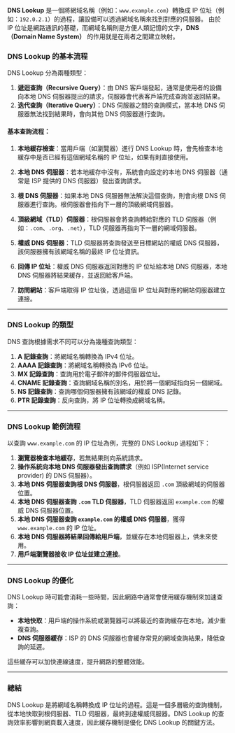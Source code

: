 **DNS Lookup** 是一個將網域名稱（例如：`www.example.com`）轉換成 IP 位址（例如：`192.0.2.1`）的過程，讓設備可以透過網域名稱來找到對應的伺服器。
由於 IP 位址是網路通訊的基礎，而網域名稱則是方便人類記憶的文字，**DNS（Domain Name System）** 的作用就是在兩者之間建立映射。

### DNS Lookup 的基本流程

DNS Lookup 分為兩種類型：

1. **遞迴查詢（Recursive Query）**：由 DNS 客戶端發起，通常是使用者的設備向本地 DNS 伺服器提出的請求，伺服器會代表客戶端完成查詢並返回結果。
2. **迭代查詢（Iterative Query）**：DNS 伺服器之間的查詢模式，當本地 DNS 伺服器無法找到結果時，會向其他 DNS 伺服器進行查詢。

#### 基本查詢流程：

1. **本地緩存檢查**：當用戶端（如瀏覽器）進行 DNS Lookup 時，會先檢查本地緩存中是否已經有這個網域名稱的 IP 位址，如果有則直接使用。
    
2. **本地 DNS 伺服器**：若本地緩存中沒有，系統會向設定的本地 DNS 伺服器（通常是 ISP 提供的 DNS 伺服器）發出查詢請求。
    
3. **根 DNS 伺服器**：如果本地 DNS 伺服器無法解決這個查詢，則會向根 DNS 伺服器進行查詢。根伺服器會指向下一層的頂級網域伺服器。
    
4. **頂級網域（TLD）伺服器**：根伺服器會將查詢轉給對應的 TLD 伺服器（例如：`.com`、`.org`、`.net`），TLD 伺服器再指向下一層的網域伺服器。
    
5. **權威 DNS 伺服器**：TLD 伺服器將查詢發送至目標網站的權威 DNS 伺服器，該伺服器擁有該網域名稱的最終 IP 位址資訊。
    
6. **回傳 IP 位址**：權威 DNS 伺服器返回對應的 IP 位址給本地 DNS 伺服器，本地 DNS 伺服器將結果緩存，並返回給客戶端。
    
7. **訪問網站**：客戶端取得 IP 位址後，透過這個 IP 位址與對應的網站伺服器建立連接。
    

---

### DNS Lookup 的類型

DNS 查詢根據需求不同可以分為幾種查詢類型：

1. **A 記錄查詢**：將網域名稱轉換為 IPv4 位址。
2. **AAAA 記錄查詢**：將網域名稱轉換為 IPv6 位址。
3. **MX 記錄查詢**：查詢用於電子郵件的郵件伺服器位址。
4. **CNAME 記錄查詢**：查詢網域名稱的別名，用於將一個網域指向另一個網域。
5. **NS 記錄查詢**：查詢哪個伺服器擁有該網域的權威 DNS 記錄。
6. **PTR 記錄查詢**：反向查詢，將 IP 位址轉換成網域名稱。

---

### DNS Lookup 範例流程

以查詢 `www.example.com` 的 IP 位址為例，完整的 DNS Lookup 過程如下：

1. **瀏覽器檢查本地緩存**，若無結果則向系統請求。
2. **操作系統向本地 DNS 伺服器發出查詢請求**（例如 ISP(Internet service provider) 的 DNS 伺服器）。
3. **本地 DNS 伺服器查詢根 DNS 伺服器**，根伺服器返回 `.com` 頂級網域的伺服器位置。
4. **本地 DNS 伺服器查詢 `.com` TLD 伺服器**，TLD 伺服器返回 `example.com` 的權威 DNS 伺服器位置。
5. **本地 DNS 伺服器查詢 `example.com` 的權威 DNS 伺服器**，獲得 `www.example.com` 的 IP 位址。
6. **本地 DNS 伺服器將結果回傳給用戶端**，並緩存在本地伺服器上，供未來使用。
7. **用戶端瀏覽器接收 IP 位址並建立連接**。

---

### DNS Lookup 的優化

DNS Lookup 時可能會消耗一些時間，因此網路中通常會使用緩存機制來加速查詢：

- **本地快取**：用戶端的操作系統或瀏覽器可以將最近的查詢緩存在本地，減少重複查詢。
- **DNS 伺服器緩存**：ISP 的 DNS 伺服器也會緩存常見的網域查詢結果，降低查詢的延遲。

這些緩存可以加快連線速度，提升網路的整體效能。

---

### 總結

DNS Lookup 是將網域名稱轉換成 IP 位址的過程。這是一個多層級的查詢機制，從本地快取到根伺服器、TLD 伺服器，最終到達權威伺服器。DNS Lookup 的查詢效率影響到網頁載入速度，因此緩存機制是優化 DNS Lookup 的關鍵方法。